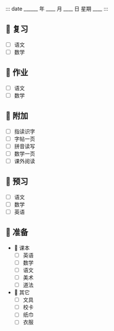 ::: date
______ 年 ____ 月 ____ 日 星期 ____
:::

## 🚀 复习
- [ ] 语文
- [ ] 数学

## 🏀 作业
- [ ] 语文
- [ ] 数学

## 🎉 附加
- [ ] 指读识字
- [ ] 字帖一页
- [ ] 拼音读写
- [ ] 数学一页
- [ ] 课外阅读

## 🔖 预习
- [ ] 语文
- [ ] 数学
- [ ] 英语

## 🐛 准备

- 🐶 课本
  - [ ] 英语
  - [ ] 数学
  - [ ] 语文
  - [ ] 美术
  - [ ] 道法
  
- 🚨 其它
  - [ ] 文具
  - [ ] 校卡
  - [ ] 纸巾
  - [ ] 衣服
